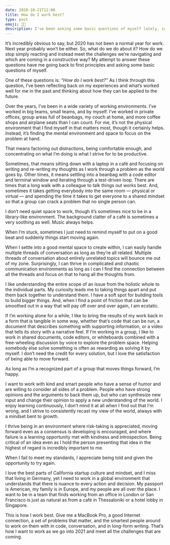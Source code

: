 ```yaml
---
date: 2020-10-21T12:00
title: How do I work best?
type: post
emoji: 🧑‍💻
description: I’ve been asking some basic questions of myself lately, including how do I like to work and what I’m looking for when thinking about what to do next.
---
```


It’s incredibly obvious to say, but 2020 has not been a normal year for work. Next year probably won’t be either. So, what do we do about it? How do we stop simply reacting and instead meet the challenges we’re navigating and which are coming in a constructive way? My attempt to answer these questions have me going back to first principles and asking some basic questions of myself.

One of these questions is: _“How do I work best?”_ As I think through this question, I’ve been reflecting back on my experiences and what’s worked well for me in the past and thinking about how they can be applied to the future.

Over the years, I’ve been in a wide variety of working environments. I’ve worked in big teams, small teams, and by myself. I’ve worked in private offices, group areas full of beanbags, my couch at home, and more coffee shops and airplane seats than I can count. For me, it’s not the physical environment that I find myself in that matters most, though it certainly helps. Instead, it’s finding the mental environment and space to focus on the problem at hand.

That means factoring out distractions, being comfortable enough, and concentrating on what I’m doing is what I strive for to be productive.

Sometimes, that means sitting down with a laptop in a café and focusing on writing and re-writing my thoughts as I work through a problem as the world goes by. Other times, it means settling into a beanbag with a code editor and terminal window and iterating through a test-driven loop. There are times that a long walk with a colleague to talk things out works best. And, sometimes it takes getting everybody into the same room — physical or virtual — and spending the time it takes to get everyone to a shared mindset so that a group can crack a problem that no single person can.

I don’t need quiet space to work, though it’s sometimes nice to be in a library-like environment. The background clatter of a café is sometimes a very soothing as well. Music always helps.

When I’m stuck, sometimes I just need to remind myself to put on a good beat and suddenly things start moving again.

When I settle into a good mental space to create within, I can easily handle multiple threads of conversation as long as they’re all related. Multiple threads of conversation about entirely unrelated topics will bounce me out of my zone. Surprisingly, I can thrive in complicated and chaotic communication environments as long as I can I find the connection between all the threads and focus on that to hang all the thoughts from.

I like understanding the entire scope of an issue from the holistic whole to the individual parts. My curiosity leads me to taking things apart and put them back together to understand them. I have a soft spot for building tools to build bigger things. And, when I find a point of friction that can be smoothed out in a way that will pay off over and over again, I am ecstatic.

If I’m working alone for a while, I like to bring the results of my work back in a form that is tangible in some way, whether that’s code that can be run, a document that describes something with supporting information, or a video that tells its story with a narrative feel. If I’m working in a group, I like to work in shared documents, code editors, or whiteboards combined with a free-wheeling discussion by voice to explore the problem space. Helping somebody else solve something is often as rewarding as solving it by myself. I don’t need the credit for every solution, but I love the satisfaction of being able to move forward.

As long as I’m a recognized part of a group that moves things forward, I’m happy.

I want to work with kind and smart people who have a sense of humor and are willing to consider all sides of a problem. People who have strong opinions and the arguments to back them up, but who can synthesize new input and change their opinion to apply a new understanding of the world. I enjoy learning continuously, I don’t mind it at all when I find out that I’m wrong, and I strive to consistently recast my view of the world, always with a mindset bent to growth.

I thrive being in an environment where risk-taking is appreciated, moving forward even as a consensus is developing is encouraged, and where failure is a learning opportunity met with kindness and introspection. Being critical of an idea even as I hold the person presenting that idea in the highest of regard is incredibly important to me.

When I fail to meet my standards, I appreciate being told and given the opportunity to try again.

I love the best parts of California startup culture and mindset, and I miss that living in Germany, yet I need to work in a global environment that understands that there is nuance to every action and decision. My passport is American, my family is in Europe, and my people are all over the place. I want to be in a team that finds working from an office in London or San Francisco is just as natural as from a café in Thessaloniki or a hotel lobby in Singapore.

This is how I work best. Give me a MacBook Pro, a good Internet connection, a set of problems that matter, and the smartest people around to work on them with in code, conversation, and in long-form writing. That’s how I want to work as we go into 2021 and meet all the challenges that are coming.
